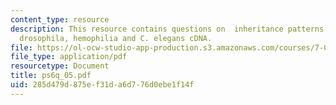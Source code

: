 ```yaml
---
content_type: resource
description: This resource contains questions on  inheritance patterns in alligators,
  drosophila, hemophilia and C. elegans cDNA.
file: https://ol-ocw-studio-app-production.s3.amazonaws.com/courses/7-014-introductory-biology-spring-2005/285d479d875ef31da6d776d0ebe1f14f_ps6q_05.pdf
file_type: application/pdf
resourcetype: Document
title: ps6q_05.pdf
uid: 285d479d-875e-f31d-a6d7-76d0ebe1f14f
---
```


